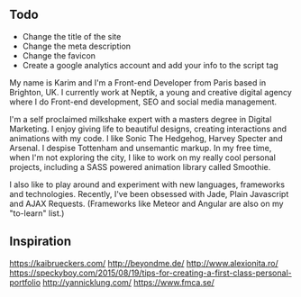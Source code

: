 ## Todo

- Change the title of the site
- Change the meta description
- Change the favicon
- Create a google analytics account and add your info to the script tag

My name is Karim and I'm a Front-end Developer from Paris based in Brighton, UK. I currently work at Neptik, a young and creative digital agency where I do Front-end development, SEO and social media management.

I'm a self proclaimed milkshake expert with a masters degree in Digital Marketing. I enjoy giving life to beautiful designs, creating interactions and animations with my code. I like Sonic The Hedgehog, Harvey Specter and Arsenal. I despise Tottenham and unsemantic markup. In my free time, when I'm not exploring the city, I like to work on my really cool personal projects, including a SASS powered animation library called Smoothie.

I also like to play around and experiment with new languages, frameworks and technologies. Recently, I've been obsessed with Jade, Plain Javascript and AJAX Requests. (Frameworks like Meteor and Angular are also on my "to-learn" list.)

## Inspiration

https://kaibrueckers.com/
http://beyondme.de/
http://www.alexionita.ro/
https://speckyboy.com/2015/08/19/tips-for-creating-a-first-class-personal-portfolio
http://yannicklung.com/
https://www.fmca.se/
